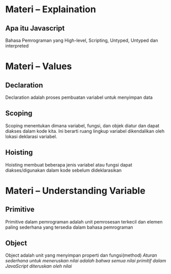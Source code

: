 # Materi – Explaination
## Apa itu Javascript
Bahasa Pemrograman yang High-level, Scripting, Untyped, Untyped dan interpreted

# Materi – Values
## Declaration
Declaration adalah proses pembuatan variabel untuk menyimpan data
## Scoping
Scoping menentukan dimana variabel, fungsi, dan objek diatur dan dapat diakses dalam kode kita. Ini berarti ruang lingkup variabel dikendalikan oleh lokasi deklarasi variabel.
## Hoisting
Hoisting membuat beberapa jenis variabel atau fungsi dapat diakses/digunakan dalam kode sebelum dideklarasikan

# Materi – Understanding Variable
## Primitive
Primitive dalam pemrograman adalah unit pemrosesan terkecil dan elemen paling sederhana yang tersedia dalam bahasa pemrograman
## Object
Object adalah unit yang menyimpan properti dan fungsi(method)
_Aturan sederhana untuk meneruskan nilai adalah bahwa semua nilai primitif dalam JavaScript diteruskan oleh nilai_